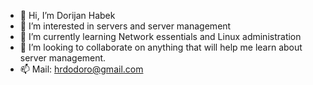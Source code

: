 - 👋 Hi, I’m Dorijan Habek
- 👀 I’m interested in servers and server management
- 🌱 I’m currently learning Network essentials and Linux administration
- 💞️ I’m looking to collaborate on anything that will help me learn about server management.
- 📫 Mail: hrdodoro@gmail.com

